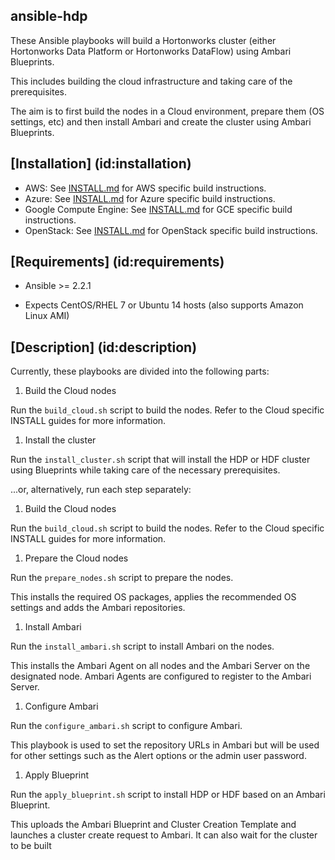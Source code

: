 ansible-hdp
-----------

These Ansible playbooks will build a Hortonworks cluster (either Hortonworks Data Platform or Hortonworks DataFlow) using Ambari Blueprints.

This includes building the cloud infrastructure and taking care of the prerequisites.

The aim is to first build the nodes in a Cloud environment, prepare them (OS settings, etc) and then install Ambari and create the cluster using Ambari Blueprints.


## [Installation] (id:installation)

- AWS: See [INSTALL.md](../master/INSTALL_AWS.md) for AWS specific build instructions.
- Azure: See [INSTALL.md](../master/INSTALL_Azure.md) for Azure specific build instructions.
- Google Compute Engine: See [INSTALL.md](../master/INSTALL_GCE.md) for GCE specific build instructions.
- OpenStack: See [INSTALL.md](../master/INSTALL_OpenStack.md) for OpenStack specific build instructions.


## [Requirements] (id:requirements)

- Ansible >= 2.2.1

- Expects CentOS/RHEL 7 or Ubuntu 14 hosts (also supports Amazon Linux AMI)


## [Description] (id:description)

Currently, these playbooks are divided into the following parts:
 
1. Build the Cloud nodes

  Run the `build_cloud.sh` script to build the nodes. Refer to the Cloud specific INSTALL guides for more information.

1. Install the cluster

  Run the `install_cluster.sh` script that will install the HDP or HDF cluster using Blueprints while taking care of the necessary prerequisites.


...or, alternatively, run each step separately:

1. Build the Cloud nodes

  Run the `build_cloud.sh` script to build the nodes. Refer to the Cloud specific INSTALL guides for more information.

1. Prepare the Cloud nodes

  Run the `prepare_nodes.sh` script to prepare the nodes.
  
  This installs the required OS packages, applies the recommended OS settings and adds the Ambari repositories.

1. Install Ambari

  Run the `install_ambari.sh` script to install Ambari on the nodes.
  
  This installs the Ambari Agent on all nodes and the Ambari Server on the designated node. Ambari Agents are configured to register to the Ambari Server.

1. Configure Ambari

  Run the `configure_ambari.sh` script to configure Ambari.
  
  This playbook is used to set the repository URLs in Ambari but will be used for other settings such as the Alert options or the admin user password.

1. Apply Blueprint

  Run the `apply_blueprint.sh` script to install HDP or HDF based on an Ambari Blueprint.
  
  This uploads the Ambari Blueprint and Cluster Creation Template and launches a cluster create request to Ambari. It can also wait for the cluster to be built

